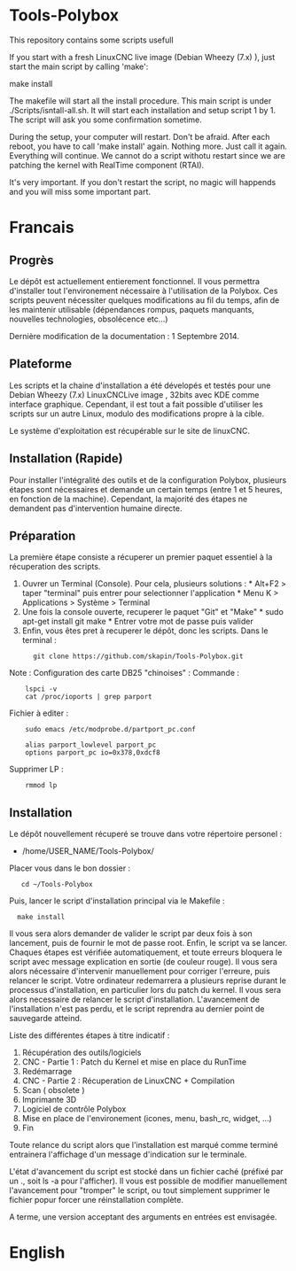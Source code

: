 Tools-Polybox
=============

This repository contains some scripts usefull

If you start with a fresh LinuxCNC live image (Debian Wheezy (7.x) ), just start the main script by calling 'make':

make install


The makefile will start all the install procedure.
This main script is under ./Scripts/isntall-all.sh. It will start each installation and setup script 1 by 1.
The script will ask you some confirmation sometime.

During the setup, your computer will restart. Don't be afraid.
After each reboot, you have to call 'make install' again. Nothing more. Just call it again. Everything will continue.
We cannot do a script withotu restart since we are patching the kernel with RealTime component (RTAI).

It's very important. If you don't restart the script, no magic will happends and you will miss some important part.


Francais
==============


Progrès
---------------

Le dépôt est actuellement entierement fonctionnel. Il vous permettra d'installer tout l'environement nécessaire à l'utilisation de la Polybox. 
Ces scripts peuvent nécessiter quelques modifications au fil du temps, afin de les maintenir utilisable (dépendances rompus, paquets manquants, nouvelles technologies, obsolécence etc...)

Dernière modification de la documentation : 1 Septembre 2014.

Plateforme
--------------

Les scripts et la chaine d'installation a été dévelopés et testés pour une Debian Wheezy (7.x) LinuxCNCLive image , 32bits avec KDE comme interface graphique. 
Cependant, il est tout a fait possible d'utiliser les scripts sur un autre Linux, modulo des modifications propre à la cible. 

Le système d'exploitation est récupérable sur le site de linuxCNC.

Installation (Rapide)
----------------------

Pour installer l'intégralité des outils et de la configuration Polybox, plusieurs étapes sont nécessaires et demande un certain temps (entre 1 et 5 heures, en fonction de la machine). Cependant, la majorité des étapes ne demandent pas d'intervention humaine directe.


Préparation
---------------

La première étape consiste a récuperer un premier paquet essentiel à la récuperation des scripts.

  1. Ouvrer un Terminal (Console). Pour cela, plusieurs solutions :
    * Alt+F2 > taper "terminal" puis entrer pour selectionner l'application
    * Menu K > Applications > Système > Terminal
  2. Une fois la console ouverte, recuperer le paquet "Git" et "Make"
    * sudo apt-get install git make
    * Entrer votre mot de passe puis valider
  4. Enfin, vous êtes pret à recuperer le dépôt, donc les scripts. Dans le terminal :
~~~
      git clone https://github.com/skapin/Tools-Polybox.git 
~~~

Note : Configuration des carte DB25 "chinoises" :
Commande : 

~~~
    lspci -v
    cat /proc/ioports | grep parport
~~~

Fichier à editer : 

~~~
    sudo emacs /etc/modprobe.d/partport_pc.conf
~~~
~~~
    alias parport_lowlevel parport_pc
    options parport_pc io=0x378,0xdcf8
~~~

Supprimer LP :
~~~
    rmmod lp
~~~

Installation
--------------

Le dépôt nouvellement récuperé se trouve dans votre répertoire personel :
  * /home/USER_NAME/Tools-Polybox/

Placer vous dans le bon dossier :
~~~
   cd ~/Tools-Polybox
~~~
  
Puis, lancer le script d'installation principal via le Makefile :
~~~
  make install
~~~

Il vous sera alors demander de valider le script par deux fois à son lancement, puis de fournir le mot de passe root.
Enfin, le script va se lancer. Chaques étapes est vérifiée automatiquement, et toute erreurs bloquera le script avec message explication en sortie (de couleur rouge). Il vous sera alors nécessaire d'intervenir manuellement pour corriger l'erreure, puis relancer le script. 
Votre ordinateur redemarrera a plusieurs reprise durant le processus d'installation, en particulier lors du patch du kernel. Il vous sera alors necessaire de relancer le script d'installation. L'avancement de l'installation n'est pas perdu, et le script reprendra au dernier point de sauvegarde atteind. 

Liste des différentes étapes à titre indicatif :
  1. Récupération des outils/logiciels
  2. CNC - Partie 1 : Patch du Kernel et mise en place du RunTime
  3. Redémarrage
  4. CNC - Partie 2 : Récuperation de LinuxCNC + Compilation
  5. Scan ( obsolete )
  6. Imprimante 3D
  7. Logiciel de contrôle Polybox
  8. Mise en place de l'environement (icones, menu, bash_rc, widget, ...)
  9. Fin

Toute relance du script alors que l'installation est marqué comme terminé entrainera l'affichage d'un message d'indication sur le terminale. 

L'état d'avancement du script est stocké dans un fichier caché (préfixé par un ., soit ls -a pour l'afficher). Il vous est possible de modifier manuellement l'avancement pour "tromper" le script, ou tout simplement supprimer le fichier popur forcer une réinstallation complète.

A terme, une version acceptant des arguments en entrées est envisagée.




English
==============

















